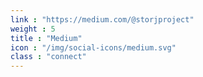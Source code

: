 ```yaml
---
link : "https://medium.com/@storjproject"
weight : 5
title : "Medium"
icon : "/img/social-icons/medium.svg"
class : "connect"
---
```

